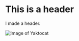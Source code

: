 # This is a header #

I made a header.

![Image of Yaktocat](https://octodex.github.com/images/yaktocat.png)

